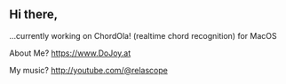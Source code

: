 ## Hi there, 

...currently working on ChordOla! (realtime chord recognition) for MacOS

About Me?
https://www.DoJoy.at

My music?
http://youtube.com/@relascope

<!--
**relascope/relascope** is a ✨ _special_ ✨ repository because its `README.md` (this file) appears on your GitHub profile.

Here are some ideas to get you started:

- 🔭 I’m currently working on ...
- 🌱 I’m currently learning ...
- 👯 I’m looking to collaborate on ...
- 🤔 I’m looking for help with ...
- 💬 Ask me about ...
- 📫 How to reach me: ...
- 😄 Pronouns: ...
- ⚡ Fun fact: ...
-->
